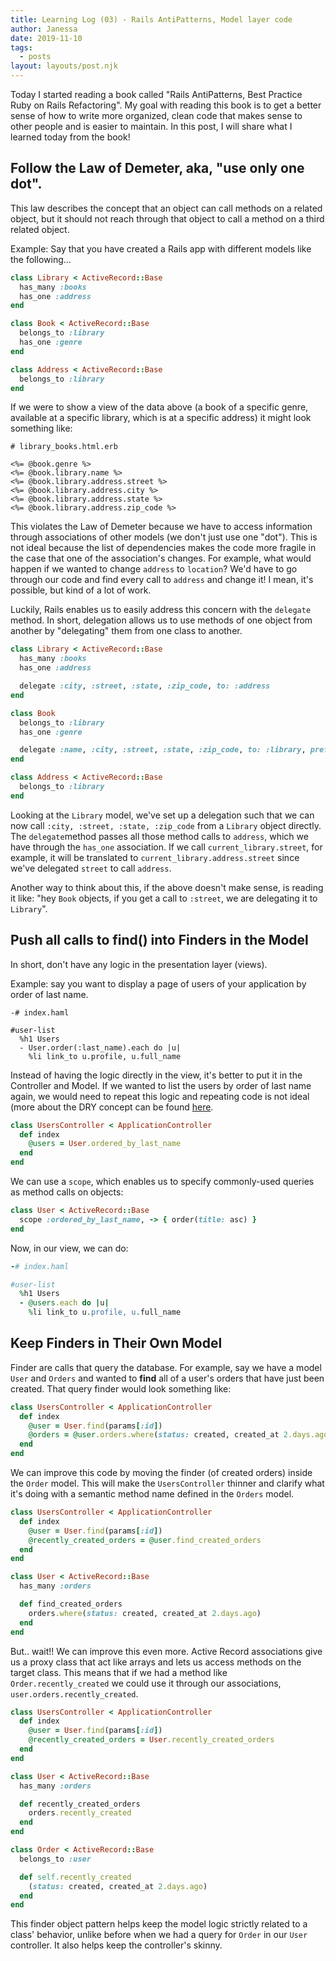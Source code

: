 ```yaml
---
title: Learning Log (03) - Rails AntiPatterns, Model layer code
author: Janessa
date: 2019-11-10
tags:
  - posts
layout: layouts/post.njk
---
```


Today I started reading a book called "Rails AntiPatterns, Best Practice Ruby on Rails Refactoring". My goal with reading this book is to get a better sense of how to write more organized, clean code that makes sense to other people and is easier to maintain. In this post, I will share what I learned today from the book!

## Follow the Law of Demeter, aka, "use only one dot".

This law describes the concept that an object can call methods on a related object, but it should not reach through that object to call a method on a third related object.

Example: Say that you have created a Rails app with different models like the following...

```ruby
class Library < ActiveRecord::Base
  has_many :books
  has_one :address
end

class Book < ActiveRecord::Base
  belongs_to :library
  has_one :genre
end

class Address < ActiveRecord::Base
  belongs_to :library
end
```

If we were to show a view of the data above (a book of a specific genre, available at a specific library, which is at a specific address) it might look something like:

```
# library_books.html.erb

<%= @book.genre %>
<%= @book.library.name %>
<%= @book.library.address.street %>
<%= @book.library.address.city %>
<%= @book.library.address.state %>
<%= @book.library.address.zip_code %>
```

This violates the Law of Demeter because we have to access information through associations of other models (we don't just use one "dot"). This is not ideal because the list of dependencies makes the code more fragile in the case that one of the association's changes. For example, what would happen if we wanted to change `address` to `location`? We'd have to go through our code and find every call to `address` and change it! I mean, it's possible, but kind of a lot of work.

Luckily, Rails enables us to easily address this concern with the `delegate` method. In short, delegation allows us to use methods of one object from another by "delegating" them from one class to another.

```ruby
class Library < ActiveRecord::Base
  has_many :books
  has_one :address

  delegate :city, :street, :state, :zip_code, to: :address
end

class Book
  belongs_to :library
  has_one :genre

  delegate :name, :city, :street, :state, :zip_code, to: :library, prefix: 'library'
end

class Address < ActiveRecord::Base
  belongs_to :library
end
```

Looking at the `Library` model, we've set up a delegation such that we can now call `:city, :street, :state, :zip_code` from a `Library` object directly. The `delegate`method passes all those method calls to `address`, which we have through the `has_one` association. If we call `current_library.street`, for example, it will be translated to `current_library.address.street` since we've delegated `street` to call `address`.

Another way to think about this, if the above doesn't make sense, is reading it like: "hey `Book` objects, if you get a call to `:street`, we are delegating it to `Library`".

## Push all calls to find() into Finders in the Model

In short, don't have any logic in the presentation layer (views).

Example: say you want to display a page of users of your application by order of last name.

```haml
-# index.haml

#user-list
  %h1 Users
  - User.order(:last_name).each do |u|
    %li link_to u.profile, u.full_name
```

Instead of having the logic directly in the view, it's better to put it in the Controller and Model. If we wanted to list the users by order of last name again, we would need to repeat this logic and repeating code is not ideal (more about the DRY concept can be found [here](https://en.wikipedia.org/wiki/Don%27t_repeat_yourself).

```ruby
class UsersController < ApplicationController
  def index
    @users = User.ordered_by_last_name
  end
end
```

We can use a `scope`, which enables us to specify commonly-used queries as method calls on objects:

```ruby
class User < ActiveRecord::Base
  scope :ordered_by_last_name, -> { order(title: asc) }
end
```

Now, in our view, we can do:

```ruby
-# index.haml

#user-list
  %h1 Users
  - @users.each do |u|
    %li link_to u.profile, u.full_name
```

## Keep Finders in Their Own Model

Finder are calls that query the database. For example, say we have a model `User` and `Orders` and wanted to **find** all of a user's orders that have just been created. That query finder would look something like:

```ruby
class UsersController < ApplicationController
  def index
    @user = User.find(params[:id])
    @orders = @user.orders.where(status: created, created_at 2.days.ago)
  end
end
```

We can improve this code by moving the finder (of created orders) inside the `Order` model. This will make the `UsersController` thinner and clarify what it's doing with a semantic method name defined in the `Orders` model.

```ruby
class UsersController < ApplicationController
  def index
    @user = User.find(params[:id])
    @recently_created_orders = @user.find_created_orders
  end
end

class User < ActiveRecord::Base
  has_many :orders

  def find_created_orders
    orders.where(status: created, created_at 2.days.ago)
  end
end
```

But.. wait!! We can improve this even more. Active Record associations give us a proxy class that act like arrays and lets us access methods on the target class. This means that if we had a method like `Order.recently_created` we could use it through our associations, `user.orders.recently_created`.

```ruby
class UsersController < ApplicationController
  def index
    @user = User.find(params[:id])
    @recently_created_orders = User.recently_created_orders
  end
end

class User < ActiveRecord::Base
  has_many :orders

  def recently_created_orders
    orders.recently_created
  end
end

class Order < ActiveRecord::Base
  belongs_to :user

  def self.recently_created
    (status: created, created_at 2.days.ago)
  end
end
```

This finder object pattern helps keep the model logic strictly related to a class' behavior, unlike before when we had a query for `Order` in our `User` controller. It also helps keep the controller's skinny.
